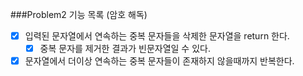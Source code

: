 ###Problem2 기능 목록 (암호 해독)

- [x] 입력된 문자열에서 연속하는 중복 문자들을 삭제한 문자열을 return 한다.
    - [x] 중복 문자를 제거한 결과가 빈문자열일 수 있다.
- [x] 문자열에서 더이상 연속하는 중복 문자들이 존재하지 않을때까지 반복한다.
